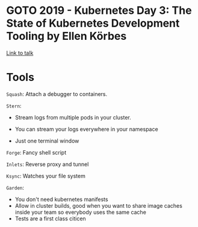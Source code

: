 # GOTO 2019 - Kubernetes Day 3: The State of Kubernetes Development Tooling by Ellen Körbes

[Link to talk](https://www.youtube.com/watch?v=b1RsNXGLuUk)

# Tools

`Squash`: Attach a debugger to containers.

`Stern`:

- Stream logs from multiple pods in your cluster.
- You can stream your logs everywhere in your namespace

- Just one terminal window

`Forge`: Fancy shell script

`Inlets`: Reverse proxy and tunnel

`Ksync`: Watches your file system

`Garden`:

- You don't need kubernetes manifests
- Allow in cluster builds, good when you want
  to share image caches inside your team so everybody
  uses the same cache
- Tests are a first class citicen
